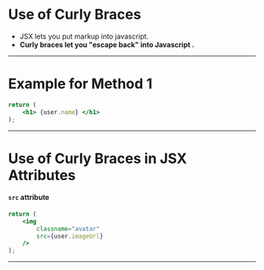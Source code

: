 # Use of Curly Braces
- JSX lets you put markup into javascript.
- **Curly braces let you "escape back" into Javascript .**

---
# Example for Method 1
``` jsx
return (  
	<h1> {user.name} </h1>
);
```

---
# Use of Curly Braces in JSX Attributes

#### `src` attribute
``` jsx
return (
	<img
		classname="avatar"
		src={user.imageUrl}
	/>
);
```

---

